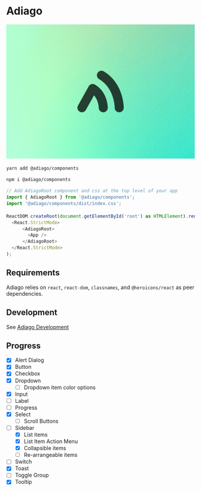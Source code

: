 # Adiago

![Adiago Banner](/assets/Banner.jpg)

```
yarn add @adiago/components
```

```
npm i @adiago/components
```

```javascript
// Add AdiagoRoot component and css at the top level of your app
import { AdiagoRoot } from '@adiago/components';
import '@adiago/components/dist/index.css';

ReactDOM.createRoot(document.getElementById('root') as HTMLElement).render(
  <React.StrictMode>
      <AdiagoRoot>
        <App />
      </AdiagoRoot>
  </React.StrictMode>
);
```

## Requirements

Adiago relies on `react`, `react-dom`, `classnames`, and `@heroicons/react` as peer dependencies.

## Development

See [Adiago Development](/components/development.md)

## Progress

- [x] Alert Dialog
- [x] Button
- [x] Checkbox
- [x] Dropdown
  - [ ] Dropdown item color options
- [x] Input
- [ ] Label
- [ ] Progress
- [x] Select
  - [ ] Scroll Buttons
- [ ] Sidebar
  - [x] List items
  - [x] List Item Action Menu
  - [x] Collapsible items
  - [ ] Re-arrangeable items
- [ ] Switch
- [x] Toast
- [ ] Toggle Group
- [x] Tooltip
